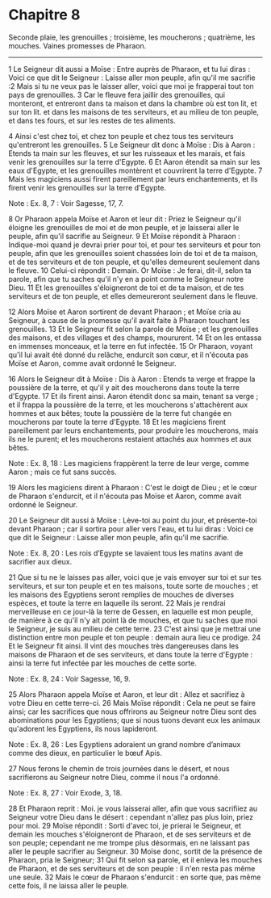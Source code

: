 # Chapitre 8

Seconde plaie, les grenouilles ; troisième, les moucherons ; quatrième, les mouches.
Vaines promesses de Pharaon.

***

1 Le Seigneur dit aussi a Moïse : Entre auprès de Pharaon, et tu lui diras : Voici ce que dit le Seigneur : Laisse aller mon peuple, afin qu'il me sacrifie :2 Mais si tu ne veux pas le laisser aller, voici que moi je frapperai tout ton pays de grenouilles. 3 Car le fleuve fera jaillir des grenouilles, qui monteront, et entreront dans ta maison et dans la chambre où est ton lit, et sur ton lit. et dans les maisons de tes serviteurs, et au milieu de ton peuple, et dans tes fours, et sur les restes de tes aliments.


4 Ainsi c'est chez toi, et chez ton peuple et chez tous tes serviteurs qu'entreront les grenouilles. 5 Le Seigneur dit donc à Moïse : Dis à Aaron : Etends ta main sur les fleuves, et sur les ruisseaux et les marais, et fais venir les grenouilles sur la terre d'Egypte. 6 Et Aaron étendit sa main sur les eaux d'Egypte, et les grenouilles montèrent et couvrirent la terre d'Egypte. 7 Mais les magiciens aussi firent pareillement par leurs enchantements, et ils firent venir les grenouilles sur la terre d'Egypte.

<span class="bible-note">Note : </span> Ex. 8, 7 : Voir Sagesse, 17, 7.

8 Or Pharaon appela Moïse et Aaron et leur dit : Priez le Seigneur qu'il éloigne les grenouilles de moi et de mon peuple, et je laisserai aller le peuple, afin qu'il sacrifie au Seigneur. 9 Et Moïse répondit à Pharaon : Indique-moi quand je devrai prier pour toi, et pour tes serviteurs et pour ton peuple, afin que les grenouilles soient chassées loin de toi et de ta maison, et de tes serviteurs et de ton peuple, et qu'elles demeurent seulement dans le fleuve. 10 Celui-ci répondit : Demain. Or Moïse : Je ferai, dit-il, selon ta parole, afin que tu saches qu'il n'y en a point comme le Seigneur notre Dieu. 11 Et les grenouilles s'éloigneront de toi et de ta maison, et de tes serviteurs et de ton peuple, et elles demeureront seulement dans le fleuve.


12 Alors Moïse et Aaron sortirent de devant Pharaon ; et Moïse cria au Seigneur, à cause de la promesse qu'il avait faite à Pharaon touchant les grenouilles. 13 Et le Seigneur fit selon la parole de Moïse ; et les grenouilles des maisons, et des villages et des champs, moururent. 14 Et on les entassa en immenses monceaux, et la terre en fut infectée. 15 Or Pharaon, voyant qu'il lui avait été donné du relâche, endurcit son cœur, et il n'écouta pas Moïse et Aaron, comme avait ordonné le Seigneur.


16 Alors le Seigneur dit à Moïse : Dis à Aaron : Etends ta verge et frappe la poussière de la terre, et qu'il y ait des moucherons dans toute la terre d'Egypte. 17 Et ils firent ainsi. Aaron étendit donc sa main, tenant sa verge ; et il frappa la poussière de la terre, et les moucherons s'attachèrent aux hommes et aux bêtes; toute la poussière de la terre fut changée en moucherons par toute la terre d'Egypte. 18 Et les magiciens firent pareillement par leurs enchantements, pour produire les moucherons, mais ils ne le purent; et les moucherons restaient attachés aux hommes et aux bêtes.

<span class="bible-note">Note : </span> Ex. 8, 18 : Les magiciens frappèrent la terre de leur verge, comme Aaron ; mais ce fut sans succès.

19 Alors les magiciens dirent à Pharaon : C'est le doigt de Dieu ; et le cœur de Pharaon s'endurcit, et il n'écouta pas Moïse et Aaron, comme avait ordonné le Seigneur.


20 Le Seigneur dit aussi à Moïse : Lève-toi au point du jour, et présente-toi devant Pharaon ; car il sortira pour aller vers l'eau, et tu lui diras : Voici ce que dit le Seigneur : Laisse aller mon peuple, afin qu'il me sacrifie.

<span class="bible-note">Note : </span> Ex. 8, 20 : Les rois d’Egypte se lavaient tous les matins avant de sacrifier aux dieux.


21 Que si tu ne le laisses pas aller, voici que je vais envoyer sur toi et sur tes serviteurs, et sur ton peuple et en tes maisons, toute sorte de mouches ; et les maisons des Egyptiens seront remplies de mouches de diverses espèces, et toute la terre en laquelle ils seront. 22 Mais je rendrai merveilleuse en ce jour-là la terre de Gessen, en laquelle est mon peuple, de manière à ce qu'il n'y ait point là de mouches, et que tu saches que moi le Seigneur, je suis au milieu de cette terre. 23 C'est ainsi que je mettrai une distinction entre mon peuple et ton peuple : demain aura lieu ce prodige. 24 Et le Seigneur fit ainsi. Il vint des mouches très dangereuses dans les maisons de Pharaon et de ses serviteurs, et dans toute la terre d'Egypte : ainsi la terre fut infectée par les mouches de cette sorte.

<span class="bible-note">Note : </span> Ex. 8, 24 : Voir Sagesse, 16, 9.

25 Alors Pharaon appela Moïse et Aaron, et leur dit : Allez et sacrifiez à votre Dieu en cette terre-ci. 26 Mais Moïse répondit : Cela ne peut se faire ainsi; car les sacrifices que nous offrirons au Seigneur notre Dieu sont des abominations pour les Egyptiens; que si nous tuons devant eux les animaux qu'adorent les Egyptiens, ils nous lapideront.

<span class="bible-note">Note : </span> Ex. 8, 26 : Les Egyptiens adoraient un grand nombre d’animaux comme des dieux, en particulier le bœuf Apis.

27 Nous ferons le chemin de trois journées dans le désert, et nous sacrifierons au Seigneur notre Dieu, comme il nous l'a ordonné.

<span class="bible-note">Note : </span> Ex. 8, 27 : Voir Exode, 3, 18.

28 Et Pharaon reprit : Moi. je vous laisserai aller, afin que vous sacrifiiez au Seigneur votre Dieu dans le désert : cependant n'allez pas plus loin, priez pour moi. 29 Moïse répondit : Sorti d'avec toi, je prierai le Seigneur, et demain les mouches s'éloigneront de Pharaon, et de ses serviteurs et de son peuple; cependant ne me trompe plus désormais, en ne laissant pas aller le peuple sacrifier au Seigneur. 30 Moïse donc, sortit de la présence de Pharaon, pria le Seigneur; 31 Qui fit selon sa parole, et il enleva les mouches de Pharaon, et de ses serviteurs et de son peuple : il n'en resta pas même une seule. 32 Mais le cœur de Pharaon s'endurcit : en sorte que, pas même cette fois, il ne laissa aller le peuple.

